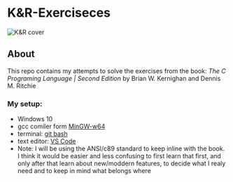 # K&R-Exerciseces

![K&R cover](https://upload.wikimedia.org/wikipedia/commons/thumb/3/35/The_C_Programming_Language_logo.svg/564px-The_C_Programming_Language_logo.svg.png)

## About

This repo contains my attempts to solve the exercises from the book: *The C Programing Language \| Second Edition* by Brian W. Kernighan and Dennis M. Ritchie

### My setup:

 - Windows 10
 - gcc comiler form [MinGW-w64](https://sourceforge.net/projects/mingw-w64/)
 - terminal: [git bash](https://git-scm.com) 
 - text editor: [VS Code](https://code.visualstudio.com) 
 - Note: I will be using the ANSI/c89 standard to keep inline with the book. I think it would be easier and less confusing to first learn that first, and only after that learn about new/moddern features, to decide what I realy need and to keep in mind what belongs where